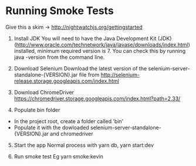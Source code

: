 # Running Smoke Tests

Give this a skim -> http://nightwatchjs.org/gettingstarted

1. Install JDK
You will need to have the Java Development Kit (JDK) (http://www.oracle.com/technetwork/java/javase/downloads/index.html) installed, minimum required version is 7. You can check this by running java -version from the command line.

2. Download Selenium
Download the latest version of the selenium-server-standalone-{VERSION}.jar file from http://selenium-release.storage.googleapis.com/index.html

3. Download ChromeDriver
https://chromedriver.storage.googleapis.com/index.html?path=2.33/

4. Populate bin folder
- In the project root, create a folder called 'bin'
- Populate it with the dowloaded selenium-server-standalone-{VERSION}.jar and chromedriver

5. Start the app
Normal process with yarn db, yarn start:dev

6. Run smoke test
Eg yarn smoke:kevin
